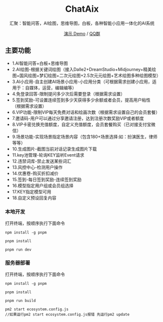 <div align="center">
<h1 align="center">ChatAix</h1>

汇聚：智能问答，AI绘图，思维导图，白板，各种智能小应用一体化的AI系统

[演示 Demo](https://www.chataix.top/) / [QQ群](https://github.com/Apple-ljj/chataix/assets/21351751/fd098516-6692-4a1f-8f02-d3a307f28541)

</div>


## 主要功能

- 1.AI智能问答+白板+思维导图
- 2.AI绘图-根据关键词绘图（接入Dalle2+DreamStudio+Midjourney+精美绘图+国风绘图+梦幻绘图+二次元绘图+2.5次元元绘图+艺术绘图多种绘图模型）
- 3.AI小应用-自主创建AI场景小应用-小应用分类（可根据需求创建小应用，适用于：自媒体，运营，编辑编等）
- 4.免登录回答-限制提问多少次后需要登录（根据需求设置）
- 5.签到奖励-可设置连续签到多少天获得多少余额或者会员，提高用户粘性（根据需求设置）
- 6.VIP功能-限制VIP每天免费对话和绘画次数（根据需求设置自己的会员套餐）
- 7.邀请码-用户可以通过分享邀请注册，达到注册次数奖励VIP或者额度
- 8.VIP卡密兑换充值额度，自定义充值额度，会员套餐购买（已对接支付宝微信）
- 9.场景功能-实现场景指定场景内容（包含180+场景选择:如：扮演医生，律师等等）
- 10.生成图片-截图当前对话记录生成图片下载
- 11.key池管理-轮询KEY监听Event请求
- 12.违禁词库-禁止发送某些词汇
- 13.风控中心-检测用户操作
- 14.优惠卷-购买折扣减价
- 15.签到-每日签到奖励-连续签到奖励
- 16.模型指定用户组或会员组选择
- 17.KEY指定模型可用
- 18.自定义预设回复内容


### 本地开发
打开终端，按顺序执行下面命令
```
npm install -g pnpm
```
```
pnpm install
```
```
pnpm run dev
```

### 服务器部署 
打开终端，按顺序执行下面命令
```
npm install -g pnpm
```
```
pnpm install
```
```
pnpm run build
```
```
pm2 start ecosystem.config.js
//如果运行pm2 start ecosystem.config.js报错 先运行pm2 update
```


